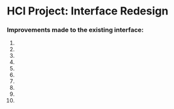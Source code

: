 # HCI Project: Interface Redesign
### Improvements made to the existing interface:
1.
2.
3.
4.
5.
6.
7.
8.
9.
10.
